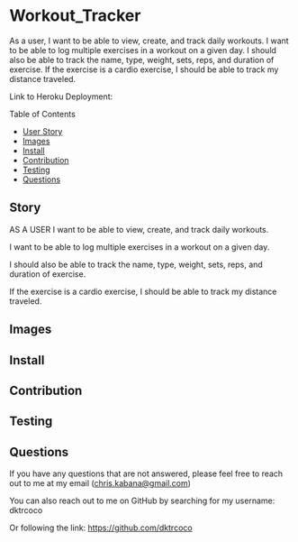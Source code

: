 # Workout_Tracker
As a user, I want to be able to view, create, and track daily workouts. I want to be able to log multiple exercises in a workout on a given day. I should also be able to track the name, type, weight, sets, reps, and duration of exercise. If the exercise is a cardio exercise, I should be able to track my distance traveled.

Link to Heroku Deployment: 

Table of Contents
* [User Story](#story)
* [Images](#images)
* [Install](#install)
* [Contribution](#contribution)
* [Testing](#testing)
* [Questions](#questions)

## Story

AS A USER I want to be able to view, create, and track daily workouts.

I want to be able to log multiple exercises in a workout on a given day.

I should also be able to track the name, type, weight, sets, reps, and duration of exercise.

If the exercise is a cardio exercise, I should be able to track my distance traveled.

## Images

## Install

## Contribution

## Testing

## Questions

If you have any questions that are not answered, please feel free to reach out to me at my email (chris.kabana@gmail.com)

You can also reach out to me on GitHub by searching for my username: dktrcoco

Or following the link: https://github.com/dktrcoco